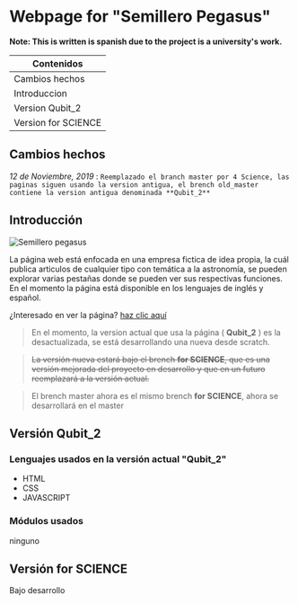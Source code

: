 # Webpage for "Semillero Pegasus"

**Note: This is written is spanish due to the project is a university's work.**

|      Contenidos     | 
| ------------------- |
| Cambios hechos      |
| Introduccion        |
| Version Qubit_2     |
| Version for SCIENCE |

## Cambios hechos

_12 de Noviembre, 2019_ : `Reemplazado el branch master por 4 Science, las paginas siguen usando la version antigua, el brench old_master contiene la version antigua denominada **Qubit_2** `

## Introducción

![Semillero pegasus](https://github.com/ledzky/Pagina_Semillero_Pegasus/blob/master/res/Images/Symmetric%20Logos/Pegasus.png "Semillero pegasus")



La página web está enfocada en una empresa fictica de idea propia, la cuál publica articulos de cualquier tipo      con temática a la astronomía, se pueden explorar varias pestañas donde se pueden ver sus respectivas funciones. En el momento la página está disponible en los lenguajes de inglés y español.

¿Interesado en ver la página? [haz clic aquí](https://ledzky.github.io/Pagina_Semillero_Pegasus/ "Pagina")
>En el momento, la version actual que usa la página ( **Qubit_2** ) es la desactualizada, se está desarrollando una nueva desde scratch. 

>~~La versión nueva estará bajo el brench **for SCIENCE**, que es una versión mejorada del proyecto en desarrollo y que en un futuro reemplazará a la versión actual.~~

>El brench master ahora es el mismo brench **for SCIENCE**, ahora se desarrollará en el master


## Versión Qubit_2


### Lenguajes usados en la versión actual "Qubit_2"

<ul>
<li>HTML</li>
<li>CSS</li>
<li>JAVASCRIPT</li>
</ul>

### Módulos usados

ninguno

## Versión for SCIENCE

Bajo desarrollo


